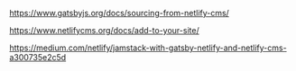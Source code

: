 https://www.gatsbyjs.org/docs/sourcing-from-netlify-cms/

https://www.netlifycms.org/docs/add-to-your-site/

https://medium.com/netlify/jamstack-with-gatsby-netlify-and-netlify-cms-a300735e2c5d
